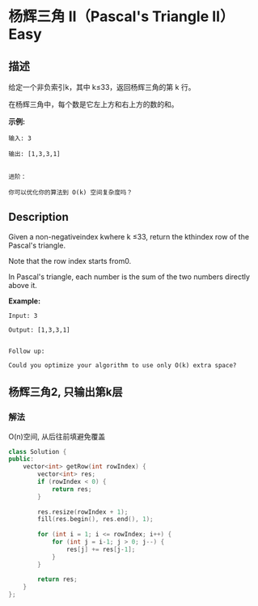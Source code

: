 # 杨辉三角 II（Pascal's Triangle II）Easy
## 描述
给定一个非负索引k，其中 k&le;33，返回杨辉三角的第 k 行。



在杨辉三角中，每个数是它左上方和右上方的数的和。

**示例:**
```
输入: 3

输出: [1,3,3,1]


进阶：

你可以优化你的算法到 O(k) 空间复杂度吗？
```

## Description
Given a non-negativeindex kwhere k &le;33, return the kthindex row of the Pascal&#39;s triangle.

Note that the row index starts from0.


In Pascal&#39;s triangle, each number is the sum of the two numbers directly above it.

**Example:**
```
Input: 3

Output: [1,3,3,1]


Follow up:

Could you optimize your algorithm to use only O(k) extra space?
```


## 杨辉三角2, 只输出第k层
### 解法
O(n)空间, 从后往前填避免覆盖
```c++
class Solution {
public:
    vector<int> getRow(int rowIndex) {
        vector<int> res;
        if (rowIndex < 0) {
            return res;
        }
        
        res.resize(rowIndex + 1);
        fill(res.begin(), res.end(), 1);
        
        for (int i = 1; i <= rowIndex; i++) {
            for (int j = i-1; j > 0; j--) {
                res[j] += res[j-1];
            }
        }
        
        return res;
    }
};
```